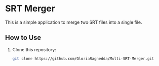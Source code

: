 # SRT Merger

This is a simple application to merge two SRT files into a single file.

## How to Use

1. Clone this repository:
   ```bash
   git clone https://github.com/GloriaRagnedda/Multi-SRT-Merger.git
   ```
